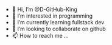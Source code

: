 - 👋 Hi, I’m @D-GitHub-King
- 👀 I’m interested in programming
- 🌱 I’m currently learning fullstack dev
- 💞️ I’m looking to collaborate on github
- 📫 How to reach me ...

<!---
D-GitHub-King/D-GitHub-King is a ✨ special ✨ repository because its `README.md` (this file) appears on your GitHub profile.
You can click the Preview link to take a look at your changes.
--->
